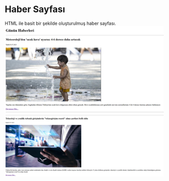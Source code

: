 # Haber Sayfası
HTML ile basit bir şekilde oluşturulmuş haber sayfası.
![alt text](../imgs/hs.png)
![alt text](../imgs/hs2.png)
